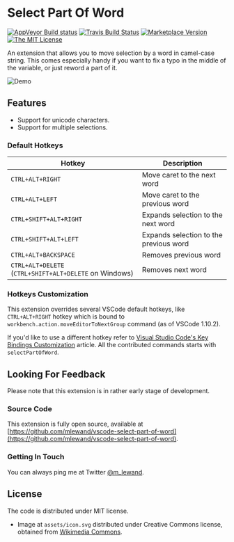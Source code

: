 
# Select Part Of Word

[![AppVeyor Build status](https://ci.appveyor.com/api/projects/status/itvoknoafkwjble6?svg=true&passingText=master%20%E2%9C%93)](https://ci.appveyor.com/project/mlewand/vscode-select-part-of-word) [![Travis Build Status](https://travis-ci.org/mlewand/vscode-select-part-of-word.svg?branch=master)](https://travis-ci.org/mlewand/vscode-select-part-of-word) [![Marketplace Version](http://vsmarketplacebadge.apphb.com/version/mlewand.select-part-of-word.svg "Current Release")](https://marketplace.visualstudio.com/items?itemName=mlewand.select-part-of-word) [![The MIT License](https://img.shields.io/badge/license-MIT-green.svg?style=flat-square)](http://opensource.org/licenses/MIT)

An extension that allows you to move selection by a word in camel-case string. This comes especially handy if you want to fix a typo in the middle of the variable, or just reword a part of it.

![Demo](assets/demo.gif)

## Features

* Support for unicode characters.
* Support for multiple selections.

### Default Hotkeys

Hotkey | Description
---|---
`CTRL+ALT+RIGHT` | Move caret to the next word
`CTRL+ALT+LEFT` | Move caret to the previous word
`CTRL+SHIFT+ALT+RIGHT` | Expands selection to the next word
`CTRL+SHIFT+ALT+LEFT` | Expands selection to the previous word
`CTRL+ALT+BACKSPACE` | Removes previous word
`CTRL+ALT+DELETE` (`CTRL+SHIFT+ALT+DELETE` on Windows) | Removes next word

### Hotkeys Customization

This extension overrides several VSCode default hotkeys, like `CTRL+ALT+RIGHT` hotkey which is bound to `workbench.action.moveEditorToNextGroup` command (as of VSCode 1.10.2).

If you'd like to use a different hotkey refer to [Visual Studio Code's Key Bindings Customization](https://code.visualstudio.com/docs/getstarted/keybindings#_keyboard-shortcuts-editor) article. All the contributed commands starts with `selectPartOfWord`.

## Looking For Feedback

Please note that this extension is in rather early stage of development.

### Source Code

This extension is fully open source, available at [https://github.com/mlewand/vscode-select-part-of-word](https://github.com/mlewand/vscode-select-part-of-word).

### Getting In Touch

You can always ping me at Twitter [@m_lewand](https://twitter.com/m_lewand).

## License

The code is distributed under MIT license.

* Image at `assets/icon.svg` distributed under Creative Commons license, obtained from [Wikimedia Commons](https://commons.wikimedia.org/wiki/File:PEO-bactrian_camel.svg).
